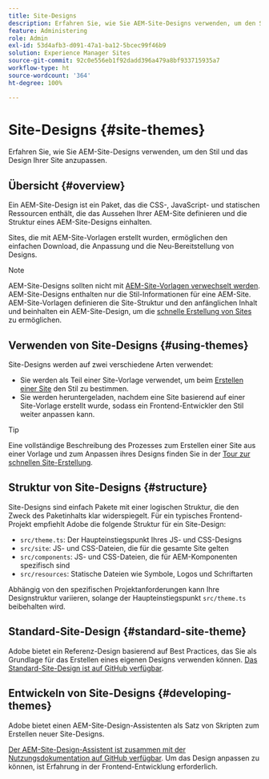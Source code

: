 ```yaml
---
title: Site-Designs
description: Erfahren Sie, wie Sie AEM-Site-Designs verwenden, um den Stil und das Design Ihrer Site anzupassen.
feature: Administering
role: Admin
exl-id: 53d4afb3-d091-47a1-ba12-5bcec99f46b9
solution: Experience Manager Sites
source-git-commit: 92c0e556eb1f92dadd396a479a8bf933715935a7
workflow-type: ht
source-wordcount: '364'
ht-degree: 100%

---
```


# Site-Designs {#site-themes}

Erfahren Sie, wie Sie AEM-Site-Designs verwenden, um den Stil und das Design Ihrer Site anzupassen.

## Übersicht {#overview}

Ein AEM-Site-Design ist ein Paket, das die CSS-, JavaScript- und statischen Ressourcen enthält, die das Aussehen Ihrer AEM-Site definieren und die Struktur eines AEM-Site-Designs einhalten.

Sites, die mit AEM-Site-Vorlagen erstellt wurden, ermöglichen den einfachen Download, die Anpassung und die Neu-Bereitstellung von Designs.

>[!NOTE]
>
>AEM-Site-Designs sollten nicht mit [AEM-Site-Vorlagen verwechselt werden](site-templates.md). AEM-Site-Designs enthalten nur die Stil-Informationen für eine AEM-Site. AEM-Site-Vorlagen definieren die Site-Struktur und den anfänglichen Inhalt und beinhalten ein AEM-Site-Design, um die [schnelle Erstellung von Sites](create-site.md) zu ermöglichen.

## Verwenden von Site-Designs {#using-themes}

Site-Designs werden auf zwei verschiedene Arten verwendet:

* Sie werden als Teil einer Site-Vorlage verwendet, um beim [Erstellen einer Site](create-site.md) den Stil zu bestimmen.
* Sie werden heruntergeladen, nachdem eine Site basierend auf einer Site-Vorlage erstellt wurde, sodass ein Frontend-Entwickler den Stil weiter anpassen kann.

>[!TIP]
>
>Eine vollständige Beschreibung des Prozesses zum Erstellen einer Site aus einer Vorlage und zum Anpassen ihres Designs finden Sie in der [Tour zur schnellen Site-Erstellung](/help/journey-sites/quick-site/overview.md).

## Struktur von Site-Designs {#structure}

Site-Designs sind einfach Pakete mit einer logischen Struktur, die den Zweck des Paketinhalts klar widerspiegelt. Für ein typisches Frontend-Projekt empfiehlt Adobe die folgende Struktur für ein Site-Design:

* `src/theme.ts`: Der Haupteinstiegspunkt Ihres JS- und CSS-Designs
* `src/site`: JS- und CSS-Dateien, die für die gesamte Site gelten
* `src/components`: JS- und CSS-Dateien, die für AEM-Komponenten spezifisch sind
* `src/resources`: Statische Dateien wie Symbole, Logos und Schriftarten

Abhängig von den spezifischen Projektanforderungen kann Ihre Designstruktur variieren, solange der Haupteinstiegspunkt `src/theme.ts` beibehalten wird.

## Standard-Site-Design {#standard-site-theme}

Adobe bietet ein Referenz-Design basierend auf Best Practices, das Sie als Grundlage für das Erstellen eines eigenen Designs verwenden können. [Das Standard-Site-Design ist auf GitHub verfügbar](https://github.com/adobe/aem-site-template-standard/tree/main/theme).

## Entwickeln von Site-Designs {#developing-themes}

Adobe bietet einen AEM-Site-Design-Assistenten als Satz von Skripten zum Erstellen neuer Site-Designs.

[Der AEM-Site-Design-Assistent ist zusammen mit der Nutzungsdokumentation auf GitHub verfügbar](https://github.com/adobe/aem-site-theme-builder). Um das Design anpassen zu können, ist Erfahrung in der Frontend-Entwicklung erforderlich.
